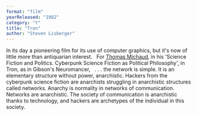 ```yaml
---
format: "film"
yearReleased: "1982"
category: "t"
title: "Tron"
author: "Steven Lisberger"
---
```

In its day a pioneering film for its use of computer  graphics, but it's now of little more than antiquarian interest.
 
For <a href="https://books.google.co.uk/books?id=-8iD6iuO-iAC&amp;pg=PA73&amp;lpg=PA73&amp;dq=why+are+anarchists+attracted+to+science+fiction&amp;source=bl&amp;ots=NejthZ5DRg&amp;sig=FUp9INPFjgzR6RyZElmMVISZ33Q&amp;hl=en&amp;sa=X&amp;ved=0CFcQ6AEwCWoVChMIwdOJwdPzxgIVi27bCh1hdwle#v=onepage&amp;q=why are a"> Thomas Michaud</a>, in his 'Science Fiction and Politics. Cyberpunk Science  Fiction as Political Philosophy', in Tron, as in Gibson's Neuromancer, 
 
. . . the network is simple. It is an elementary structure  without power, anarchistic. Hackers from the cyberpunk science fiction are  anarchists struggling in anarchistic structures called networks. Anarchy is  normality in networks of communication. Networks are anarchistic. The society of  communication is anarchistic thanks to technology, and hackers are archetypes of  the individual in this society.
 